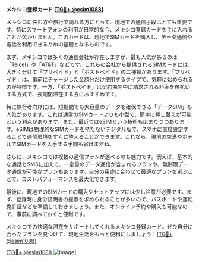 **メキシコ登録カード [[TG💪+ @esim1088](https://t.me/s/esim1088)]**

メキシコに住む方や旅行で訪れる方にとって、現地での通信手段はとても重要です。特にスマートフォンの利用が日常的な今、メキシコ登録カードを手に入れることが欠かせません。このカードは、現地でSIMカードを購入し、データ通信や電話を利用できるための基礎となるものです。

まず、メキシコでは多くの通信会社が存在しますが、最も人気があるのは「Telcel」や「AT&T」などです。これらの会社から提供されるSIMカードには、大きく分けて「プリペイド」と「ポストペイド」の二種類があります。「プリペイド」は、事前にチャージした金額分だけ使用するタイプで、気軽に始められるのが特徴です。一方、「ポストペイド」は契約期間中に請求される料金を後払いする方式で、長期間滞在する方におすすめです。

特に旅行者向けには、短期間でも大容量のデータを確保できる「データSIM」も人気があります。これは通常のSIMカードよりも小型で、簡単に挿し替えが可能という利点があります。また、最近ではeSIMという技術も広まりつつあります。eSIMは物理的なSIMカードを持たないデジタル版で、スマホに直接設定することで通信環境をすぐに整えることができます。これなら、現地の空港やホテルでSIMカードを入手する手間も省けますね。

さらに、メキシコでは複数の通信プランが選べるのも魅力です。例えば、基本的な通話とSMSに加えて、一定量のデータ通信が含まれるプランや、無制限データ通信が可能なプランもあります。自分の用途に合わせて最適なプランを選ぶことで、コストパフォーマンスを最大化できます。

最後に、現地でのSIMカードの購入やセットアップには少し注意が必要です。まず、登録時に身分証明書の提示を求められることが多いので、パスポートや運転免許証などを準備しておきましょう。また、オンライン予約や購入も可能なので、事前に調べておくと便利です。

メキシコでの快適な滞在をサポートしてくれるメキシコ登録カード。ぜひ自分に合ったプランを見つけて、現地生活をもっと便利にしましょう！[[TG💪+ @esim1088](https://t.me/s/esim1088)]

[[TG💪+ @esim1088](https://t.me/s/esim1088) ![Image](https://i.postimg.cc/Y0z9fWf4/image.png)]
